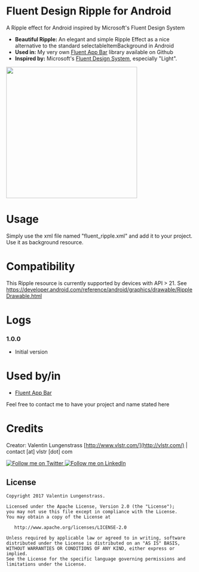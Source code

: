 # Fluent Design Ripple for Android

A Ripple effect for Android inspired by Microsoft's Fluent Design System 

* **Beautiful Ripple:** An elegant and simple Ripple Effect as a nice alternative to the standard selectableItemBackground in Android
* **Used in:** My very own [Fluent App Bar](https://github.com/byvlstr/fluentAppBar) library available on Github
* **Inspired by:** Microsoft's [Fluent Design System](https://fluent.microsoft.com/), especially "Light".

<img src="https://github.com/byvlstr/fluentdesign-ripple-android/blob/master/fluentdesignsystem_android_ripple.gif" width=350>

# Usage

Simply use the xml file named "fluent_ripple.xml" and add it to your project. Use it as background resource.

# Compatibility
This Ripple resource is currently supported by devices with API > 21. See https://developer.android.com/reference/android/graphics/drawable/RippleDrawable.html 


# Logs

### 1.0.0

- Initial version

# Used by/in

- [Fluent App Bar](https://github.com/byvlstr/fluentAppBar)

Feel free to contact me to have your project and name stated here

# Credits

Creator: Valentin Lungenstrass [http://www.vlstr.com/](http://vlstr.com/) | contact [at] vlstr [dot] com

<a href="https://twitter.com/byvlstr">
  <img alt="Follow me on Twitter"
       src="https://raw.githubusercontent.com/florent37/DaVinci/master/mobile/src/main/res/drawable-hdpi/twitter.png" />
</a>
<a href="https://www.linkedin.com/in/valentin-lungenstrass-3a496b97/">
  <img alt="Follow me on LinkedIn"
       src="https://raw.githubusercontent.com/florent37/DaVinci/master/mobile/src/main/res/drawable-hdpi/linkedin.png" />
</a>


License
--------

    Copyright 2017 Valentin Lungenstrass.

    Licensed under the Apache License, Version 2.0 (the "License");
    you may not use this file except in compliance with the License.
    You may obtain a copy of the License at

       http://www.apache.org/licenses/LICENSE-2.0

    Unless required by applicable law or agreed to in writing, software
    distributed under the License is distributed on an "AS IS" BASIS,
    WITHOUT WARRANTIES OR CONDITIONS OF ANY KIND, either express or implied.
    See the License for the specific language governing permissions and
    limitations under the License.
